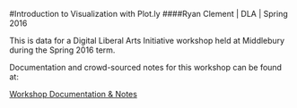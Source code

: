 #Introduction to Visualization with Plot.ly
####Ryan Clement | DLA | Spring 2016

This is data for a Digital Liberal Arts Initiative workshop held at Middlebury during the Spring 2016 term. 

Documentation and crowd-sourced notes for this workshop can be found at:

[Workshop Documentation & Notes](https://docs.google.com/document/d/1TdxbN_99KbzzdjH3ydhEQsaLircIlNiU3o55_Z5Rq1U/edit#)
